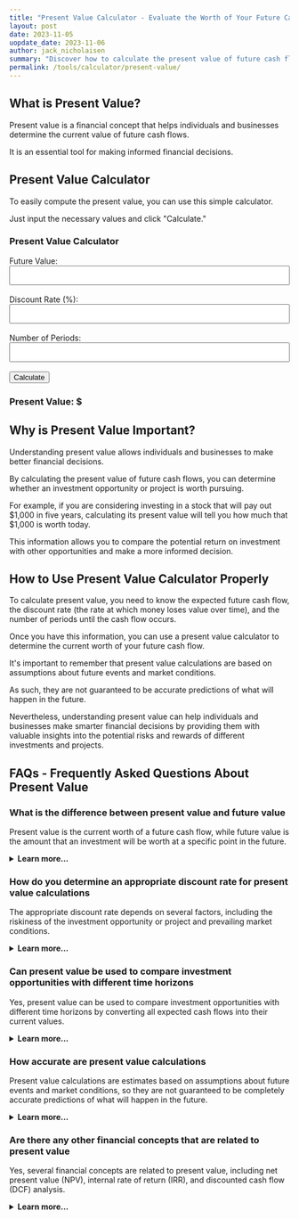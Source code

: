 ```yaml
---
title: "Present Value Calculator - Evaluate the Worth of Your Future Cash Flows with Ease"
layout: post
date: 2023-11-05
uopdate_date: 2023-11-06
author: jack_nicholaisen
summary: "Discover how to calculate the present value of future cash flows with our easy-to-use calculator. Improve your financial decision-making today!" 
permalink: /tools/calculator/present-value/
---
```


## What is Present Value?

Present value is a financial concept that helps individuals and businesses determine the current value of future cash flows. 

It is an essential tool for making informed financial decisions.

## Present Value Calculator

To easily compute the present value, you can use this simple calculator. 

Just input the necessary values and click "Calculate."

<body>
    <h3>Present Value Calculator</h3>
    <form id="pv-calculator">
        <label for="future-value">Future Value:</label>
        <input type="number" id="future-value" required><br><br>
        <label for="discount-rate">Discount Rate (%):</label>
        <input type="number" id="discount-rate" step="0.01" required><br><br>
        <label for="periods">Number of Periods:</label>
        <input type="number" id="periods" required><br><br>
        <button type="button" onclick="calculatePV()">Calculate</button>
    </form>
    <h3>Present Value: $<span id="result"></span></h3>
    <script>
        function calculatePV() {
            const futureValue = parseFloat(document.getElementById("future-value").value);
            const discountRate = parseFloat(document.getElementById("discount-rate").value) / 100;
            const periods = parseFloat(document.getElementById("periods").value);
            const presentValue = futureValue / Math.pow(1 + discountRate, periods);
            document.getElementById("result").textContent = presentValue.toFixed(2);
        }
    </script>
</body>
<style>
        body {
            margin: 50px;
        }
        .calculator {
            width: 300px;
            margin: 0 auto;
        }
        .input-group {
            margin-bottom: 10px;
        }
        input[type="number"] {
            width: 100%;
            padding: 8px;
            box-sizing: border-box;
        }
        .result {
            font-weight: bold;
        }
</style>

## Why is Present Value Important?

Understanding present value allows individuals and businesses to make better financial decisions. 

By calculating the present value of future cash flows, you can determine whether an investment opportunity or project is worth pursuing.

For example, if you are considering investing in a stock that will pay out $1,000 in five years, calculating its present value will tell you how much that $1,000 is worth today. 

This information allows you to compare the potential return on investment with other opportunities and make a more informed decision.

## How to Use Present Value Calculator Properly

To calculate present value, you need to know the expected future cash flow, the discount rate (the rate at which money loses value over time), and the number of periods until the cash flow occurs. 

Once you have this information, you can use a present value calculator to determine the current worth of your future cash flow.

It's important to remember that present value calculations are based on assumptions about future events and market conditions. 

As such, they are not guaranteed to be accurate predictions of what will happen in the future. 

Nevertheless, understanding present value can help individuals and businesses make smarter financial decisions by providing them with valuable insights into the potential risks and rewards of different investments and projects.

## FAQs - Frequently Asked Questions About Present Value

<h3>What is the difference between present value and future value</h3>
<p>Present value is the current worth of a future cash flow, while future value is the amount that an investment will be worth at a specific point in the future.</p>
<details>
<summary><b>Learn more...</b></summary>
<br>
<p>Present value takes into account the time value of money, which means that money is worth more today than it will be in the future due to inflation and other factors.</p>
<p>Future value, on the other hand, assumes that money will grow over time due to compounding interest or other factors.</p>
</details>

<h3>How do you determine an appropriate discount rate for present value calculations</h3>
<p>The appropriate discount rate depends on several factors, including the riskiness of the investment opportunity or project and prevailing market conditions.</p>
<details>
<summary><b>Learn more...</b></summary>
<br>
<p>In general, investments with higher levels of risk require higher discount rates because investors demand a greater return to compensate them for taking on additional risk.</p>
<p>Market conditions such as inflation rates and interest rates can also impact discount rates.</p>
<p>It's important to carefully consider these factors when determining an appropriate discount rate for present value calculations.</p>
</details>

<h3>Can present value be used to compare investment opportunities with different time horizons</h3>
<p>Yes, present value can be used to compare investment opportunities with different time horizons by converting all expected cash flows into their current values.</p>
<details>
<summary><b>Learn more...</b></summary>
<br>
<p>By converting all cash flows into their current values using present value calculations, investors can more easily compare different investment opportunities with varying time horizons.</p>
<p>This approach allows investors to make apples-to-apples comparisons based on each opportunity's net present value (NPV), which takes into account both inflows and outflows over time.</p>
</details>

<h3>How accurate are present value calculations</h3>
<p>Present value calculations are estimates based on assumptions about future events and market conditions, so they are not guaranteed to be completely accurate predictions of what will happen in the future.</p>
<details>
<summary><b>Learn more...</b></summary>
<br>
<p>Present value calculations are based on assumptions about future events and market conditions, which may not unfold as expected.</p>
<p>However, by carefully considering these factors and using appropriate discount rates, investors can make more informed decisions about investment opportunities or projects.</p>
<p>It's important to understand the limitations of present value calculations and to use them in conjunction with other financial analysis techniques.</p>
</details>

<h3>Are there any other financial concepts that are related to present value</h3>
<p>Yes, several financial concepts are related to present value, including net present value (NPV), internal rate of return (IRR), and discounted cash flow (DCF) analysis.</p>
<details>
<summary><b>Learn more...</b></summary>
<br>
<p>Net present value is a measure of the total expected monetary gain or loss from an investment opportunity or project over time.</p>
<p>Internal rate of return is the discount rate at which the NPV of an investment opportunity or project is equal to zero.</p>
<p>Discounted cash flow analysis is a method for valuing an investment opportunity or project based on its expected future cash flows discounted back to their current values using a chosen discount rate.</p>
<p>By understanding these related concepts, investors can gain deeper insights into the potential risks and rewards associated with different financial decisions.</p>
</details>


